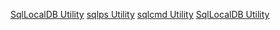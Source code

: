 [SqlLocalDB Utility](./sql/sqllocaldb-utility.md)
[sqlps Utility](./sql/sqlps-utility.md)
[sqlcmd Utility](./sql/sqlcmd-utility.md)
[SqlLocalDB Utility](./sql/command-line-management-tool-sqllocaldb-exe.md)